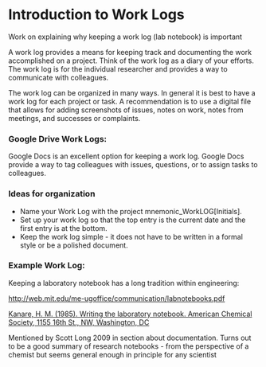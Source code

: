 # Introduction to Work Logs 
Work on explaining why keeping a work log (lab notebook) is important

A work log provides a means for keeping track and documenting the work accomplished on a project. Think of the work log as a diary of your efforts. The work log is for the individual researcher and provides a way to communicate with colleagues. 

The work log can be organized in many ways. In general it is best to have a work log for each project or task. A recommendation is to use a digital file that allows for adding screenshots of issues, notes on work, notes from meetings, and successes or complaints.

### Google Drive Work Logs:
Google Docs is an excellent option for keeping a work log. Google Docs provide a way to tag colleagues with issues, questions, or to assign tasks to colleagues.

### Ideas for organization
- Name your Work Log with the project mnemonic_WorkLOG[Initials].
- Set up your work log so that the top entry is the current date and the first entry is at the bottom.
- Keep the work log simple - it does not have to be written in a formal style or be a polished document.

### Example Work Log:

Keeping a laboratory notebook has a long tradition within engineering:

http://web.mit.edu/me-ugoffice/communication/labnotebooks.pdf


[Kanare, H. M. (1985). Writing the laboratory notebook. American Chemical Society, 1155 16th St., NW, Washington, DC](https://files.eric.ed.gov/fulltext/ED344734.pdf)

Mentioned by Scott Long 2009 in section about documentation.
Turns out to be a good summary of research notebooks - from the perspective of a chemist but seems general enough in principle for any scientist
